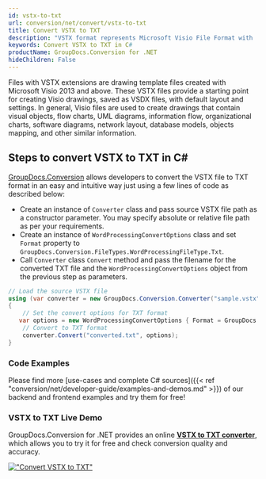 ```yaml
---
id: vstx-to-txt
url: conversion/net/convert/vstx-to-txt
title: Convert VSTX to TXT
description: "VSTX format represents Microsoft Visio File Format with .vstx extension. Learn how to convert VSTX to TXT file programmatically in C# language using GroupDocs.Conversion for .NET library."
keywords: Convert VSTX to TXT in C#
productName: GroupDocs.Conversion for .NET
hideChildren: False
---
```


Files with VSTX extensions are drawing template files created with Microsoft Visio 2013 and above. These VSTX files provide a starting point for creating Visio drawings, saved as VSDX files, with default layout and settings. In general, Visio files are used to create drawings that contain visual objects, flow charts, UML diagrams, information flow, organizational charts, software diagrams, network layout, database models, objects mapping, and other similar information.

## Steps to convert VSTX to TXT in C#

[GroupDocs.Conversion](https://products.groupdocs.com/conversion/net) allows developers to convert the VSTX file to TXT format in an easy and intuitive way just using a few lines of code as described below:

* Create an instance of `Converter` class and pass source VSTX file path as a constructor parameter. You may specify absolute or relative file path as per your requirements. 
* Create an instance of `WordProcessingConvertOptions` class and set `Format` property to `GroupDocs.Conversion.FileTypes.WordProcessingFileType.Txt`.
* Call `Converter` class `Convert` method and pass the filename for the converted TXT file and the `WordProcessingConvertOptions` object from the previous step as parameters.

```csharp
// Load the source VSTX file
using (var converter = new GroupDocs.Conversion.Converter("sample.vstx"))
{
    // Set the convert options for TXT format
   var options = new WordProcessingConvertOptions { Format = GroupDocs.Conversion.FileTypes.WordProcessingFileType.Txt };
    // Convert to TXT format
    converter.Convert("converted.txt", options);
}
```

### Code Examples

Please find more [use-cases and complete C# sources]({{< ref "conversion/net/developer-guide/examples-and-demos.md" >}}) of our backend and frontend examples and try them for free!

### VSTX to TXT Live Demo

GroupDocs.Conversion for .NET provides an online [**VSTX to TXT converter**](https://products.groupdocs.app/conversion/vstx-to-txt), which allows you to try it for free and check conversion quality and accuracy.

[!["Convert VSTX to TXT"](conversion/net/images/convert-to-txt/convert-vstx-to-txt.png)](https://products.groupdocs.app/conversion/vstx-to-txt)